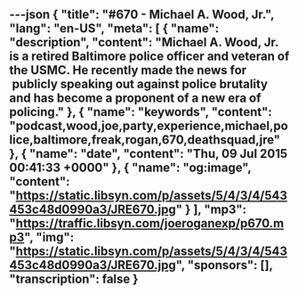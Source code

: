 ---json
{
  "title": "#670 - Michael A. Wood, Jr.",
  "lang": "en-US",
  "meta": [
    {
      "name": "description",
      "content": "Michael A. Wood, Jr. is a retired Baltimore police officer and veteran of the USMC. He recently made the news for  publicly speaking out against police brutality and has become a proponent of a new era of policing."
    },
    {
      "name": "keywords",
      "content": "podcast,wood,joe,party,experience,michael,police,baltimore,freak,rogan,670,deathsquad,jre"
    },
    {
      "name": "date",
      "content": "Thu, 09 Jul 2015 00:41:33 +0000"
    },
    {
      "name": "og:image",
      "content": "https://static.libsyn.com/p/assets/5/4/3/4/543453c48d0990a3/JRE670.jpg"
    }
  ],
  "mp3": "https://traffic.libsyn.com/joeroganexp/p670.mp3",
  "img": "https://static.libsyn.com/p/assets/5/4/3/4/543453c48d0990a3/JRE670.jpg",
  "sponsors": [],
  "transcription": false
}
---
<episode-header />

<timemark seconds="0" />

<transcribe-call-to-action />

<episode-footer />